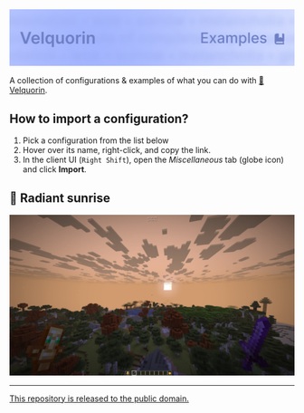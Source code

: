 <img alt="banner" src="./assets/banner.png">

A collection of configurations & examples of what you can do with [🦋 Velquorin](https://github.com/clemenside/velquorin).

## How to import a configuration?
1. Pick a configuration from the list below
2. Hover over its name, right-click, and copy the link.
3. In the client UI (`Right Shift`), open the *Miscellaneous* tab (globe icon) and click **Import**.

## 🌅 Radiant sunrise
[<img alt="Radiant sunrise" src="./assets/radiant-sunrise.png">](./assets/radiant-sunrise.json)

---
[This repository is released to the public domain.](LICENSE)

